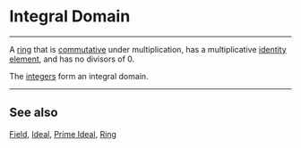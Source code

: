 # Integral Domain

---

A [ring](https://mathworld.wolfram.com/Ring.html) that is [commutative](https://mathworld.wolfram.com/Commutative.html) under multiplication, has a multiplicative [identity element](https://mathworld.wolfram.com/IdentityElement.html), and has no divisors of 0.

The [integers](https://mathworld.wolfram.com/Integer.html) form an integral domain.

---

## See also

[Field](https://mathworld.wolfram.com/Field.html), [Ideal](https://mathworld.wolfram.com/Ideal.html), [Prime Ideal](https://mathworld.wolfram.com/PrimeIdeal.html), [Ring](https://mathworld.wolfram.com/Ring.html)
